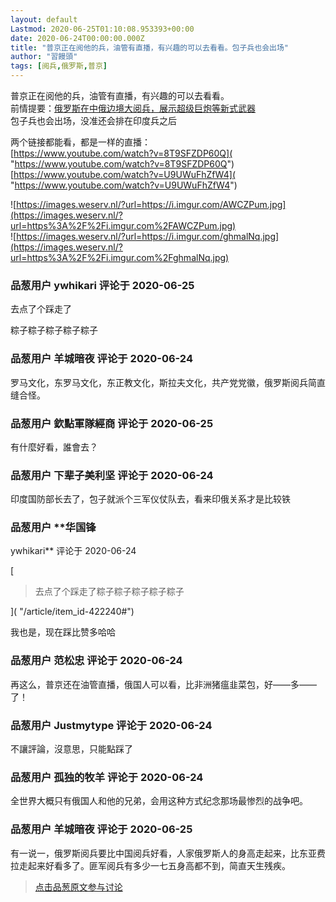 ```yaml
---
layout: default
Lastmod: 2020-06-25T01:10:08.953393+00:00
date: 2020-06-24T00:00:00.000Z
title: "普京正在阅他的兵，油管有直播，有兴趣的可以去看看。包子兵也会出场"
author: "習饅頭"
tags: [阅兵,俄罗斯,普京]
---
```


普京正在阅他的兵，油管有直播，有兴趣的可以去看看。  
前情提要：[俄罗斯在中俄边境大阅兵，展示超级巨炮等新式武器](https://pincong.rocks/article/20703 "https://pincong.rocks/article/20703")  
包子兵也会出场，没准还会排在印度兵之后  
  
两个链接都能看，都是一样的直播：  
[https://www.youtube.com/watch?v=8T9SFZDP60Q]( "https://www.youtube.com/watch?v=8T9SFZDP60Q")  
[https://www.youtube.com/watch?v=U9UWuFhZfW4]( "https://www.youtube.com/watch?v=U9UWuFhZfW4")  
  
![https://images.weserv.nl/?url=https://i.imgur.com/AWCZPum.jpg](https://images.weserv.nl/?url=https%3A%2F%2Fi.imgur.com%2FAWCZPum.jpg)  
![https://images.weserv.nl/?url=https://i.imgur.com/ghmalNq.jpg](https://images.weserv.nl/?url=https%3A%2F%2Fi.imgur.com%2FghmalNq.jpg)

            
### 品葱用户 **ywhikari** 评论于 2020-06-25
        
去点了个踩走了  
  
粽子粽子粽子粽子粽子
        


            
### 品葱用户 **羊城暗夜** 评论于 2020-06-24
        
罗马文化，东罗马文化，东正教文化，斯拉夫文化，共产党党徽，俄罗斯阅兵简直缝合怪。
        


            
### 品葱用户 **欽點軍隊經商** 评论于 2020-06-25
        
有什麼好看，誰會去？
        


            
### 品葱用户 **下辈子美利坚** 评论于 2020-06-24
        
印度国防部长去了，包子就派个三军仪仗队去，看来印俄关系才是比较铁
        


            
### 品葱用户 **华国锋 
ywhikari** 评论于 2020-06-24
        
[

> 去点了个踩走了粽子粽子粽子粽子粽子

]( "/article/item_id-422240#")  
  
我也是，现在踩比赞多哈哈
        


            
### 品葱用户 **范松忠** 评论于 2020-06-24
        
再这么，普京还在油管直播，俄国人可以看，比非洲猪瘟韭菜包，好——多——了！
        


            
### 品葱用户 **Justmytype** 评论于 2020-06-24
        
不讓評論，沒意思，只能點踩了
        


            
### 品葱用户 **孤独的牧羊** 评论于 2020-06-24
        
全世界大概只有俄国人和他的兄弟，会用这种方式纪念那场最惨烈的战争吧。
        


            
### 品葱用户 **羊城暗夜** 评论于 2020-06-25
        
有一说一，俄罗斯阅兵要比中国阅兵好看，人家俄罗斯人的身高走起来，比东亚费拉走起来好看多了。匪军阅兵有多少一七五身高都不到，简直天生残疾。
        






> [点击品葱原文参与讨论](https://pincong.rocks/article/id-20794__sort_key-agree_count__sort-DESC?warning)

